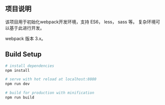 ## 项目说明

该项目用于初始化webpack开发环境，支持 ES6， less， sass 等。 复杂环境可以基于此进行开发。

webpack 版本 3.x。

## Build Setup

``` bash
# install dependencies
npm install

# serve with hot reload at localhost:8080
npm run dev

# build for production with minification
npm run build

```
